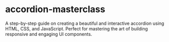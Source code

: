 # accordion-masterclass
A step-by-step guide on creating a beautiful and interactive accordion using HTML, CSS, and JavaScript. Perfect for mastering the art of building responsive and engaging UI components.
